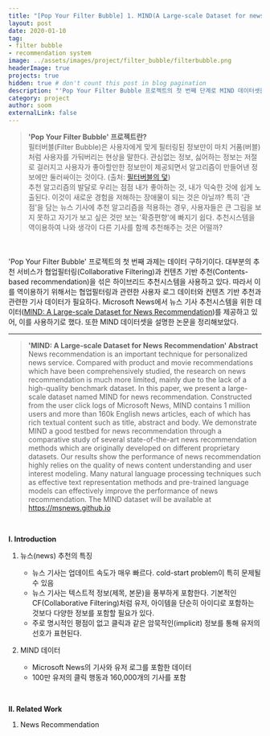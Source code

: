 ```yaml
---
title: "[Pop Your Filter Bubble] 1. MIND(A Large-scale Dataset for news recommendation) 살펴보기"
layout: post
date: 2020-01-10 
tag: 
- filter bubble
- recommendation system
image: ../assets/images/project/filter_bubble/filterbubble.png
headerImage: true
projects: true
hidden: true # don't count this post in blog pagination
description: "'Pop Your Filter Bubble 프로젝트의 첫 번째 단계로 MIND 데이터셋을 살펴본다. 프로젝트에 사용할만할 데이터일까?"
category: project
author: soom
externalLink: false
---
```


> **'Pop Your Filter Bubble' 프로젝트란?**    
필터버블(Filter Bubble)은 사용자에게 맞게 필터링된 정보만이 마치 거품(버블)처럼 사용자를 가둬버리는 현상을 말한다. 관심없는 정보, 싫어하는 정보는 저절로 걸러지고 사용자가 좋아할만한 정보만이 제공되면서 알고리즘이 만들어낸 정보에만 둘러싸이는 것이다. (출처: [필터버블의 덫](http://weekly.chosun.com/client/news/viw.asp?ctcd=c02&nNewsNumb=002509100003))  
추천 알고리즘의 발달로 우리는 점점 내가 좋아하는 것, 내가 익숙한 것에 쉽게 노출된다. 이것이 새로운 경험을 저해하는 장애물이 되는 것은 아닐까? 특히 '관점'을 담는 뉴스 기사에 추천 알고리즘을 적용하는 경우, 사용자들은 큰 그림을 보지 못하고 자기가 보고 싶은 것만 보는 '확증편향'에 빠지기 쉽다. 추천시스템을 역이용하여 나와 생각이 다른 기사를 함께 추천해주는 것은 어떨까?  

<br/><br/>
'Pop Your Filter Bubble' 프로젝트의 첫 번째 과제는 데이터 구하기이다. 대부분의 추천 서비스가 협업필터링(Collaborative Filtering)과 컨텐츠 기반 추천(Contents-based recommendation)을 섞은 하이브리드 추천시스템을 사용하고 있다. 따라서 이를 역이용하기 위해서는 협업필터링과 관련한 사용자 로그 데이터와 컨텐츠 기반 추천과 관련한 기사 데이터가 필요하다. Microsoft News에서 뉴스 기사 추천시스템을 위한 데이터([MIND: A Large-scale Dataset for News Recommendation](https://paperswithcode.com/paper/mind-a-large-scale-dataset-for-news))를 제공하고 있어, 이를 사용하기로 했다. 또한 MIND 데이터셋을 설명한 논문을 정리해보았다.  

---


> **'MIND: A Large-scale Dataset for News Recommendation' Abstract**  
News recommendation is an important technique for personalized news service. Compared with product and movie recommendations which have been comprehensively studied, the research on news recommendation is much more limited, mainly due to the lack of a high-quality benchmark dataset. In this paper, we present a large-scale dataset named MIND for news recommendation. Constructed from the user click logs of Microsoft News, MIND contains 1 million users and more than 160k English news articles, each of which has rich textual content such as title, abstract and body. We demonstrate MIND a good testbed for news recommendation through a comparative study of several state-of-the-art news recommendation methods which are originally developed on different proprietary datasets. Our results show the performance of news recommendation highly relies on the quality of news content understanding and user interest modeling. Many natural language processing techniques such as effective text representation methods and pre-trained language models can effectively improve the performance of news recommendation. The MIND dataset will be available at https://msnews.github.io  

<br/>

**Ⅰ. Introduction**  
1. 뉴스(news) 추천의 특징
    * 뉴스 기사는 업데이트 속도가 매우 빠르다. cold-start problem이 특히 문제될 수 있음  
    * 뉴스 기사는 텍스트적 정보(제목, 본문)을 풍부하게 포함한다. 기본적인 CF(Collaborative Filtering)처럼 유저, 아이템을 단순히 아이디로 포함하는 것보다 다양한 정보를 포함할 필요가 있다.
    * 주로 명시적인 평점이 없고 클릭과 같은 암묵적인(implicit) 정보를 통해 유저의 선호가 표현된다.  
    
    
2. MIND 데이터
    * Microsoft News의 기사와 유저 로그를 포함한 데이터
    * 100만 유저의 클릭 행동과 160,000개의 기사를 포함

<br/>

**Ⅱ.  Related Work**    
1. News Recommendation

